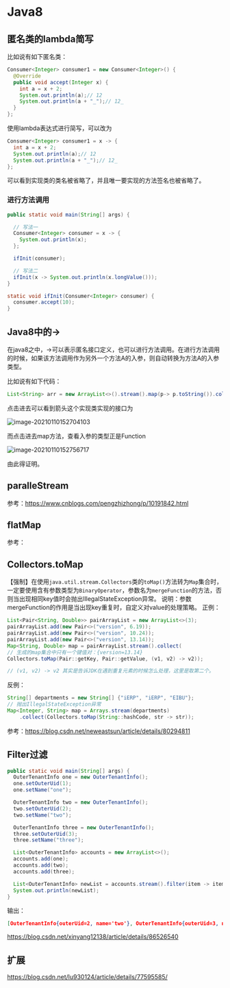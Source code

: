 # Java8



## 匿名类的lambda简写

比如说有如下匿名类：

```java
Consumer<Integer> consumer1 = new Consumer<Integer>() {
  @Override
  public void accept(Integer x) {
    int a = x + 2;
    System.out.println(a);// 12
    System.out.println(a + "_");// 12_
  }
};
```

使用lambda表达式进行简写，可以改为

```java
Consumer<Integer> consumer1 = x -> {
  int a = x + 2;
  System.out.println(a);// 12
  System.out.println(a + "_");// 12_
};
```

可以看到实现类的类名被省略了，并且唯一要实现的方法签名也被省略了。



### 进行方法调用

```java
public static void main(String[] args) {

  // 写法一
  Consumer<Integer> consumer = x -> {
    System.out.println(x);
  };

  ifInit(consumer);

  // 写法二
  ifInit(x -> System.out.println(x.longValue()));
}

static void ifInit(Consumer<Integer> consumer) {
  consumer.accept(10);
}
```







## Java8中的->

在java8之中，->可以表示匿名接口定义，也可以进行方法调用。在进行方法调用的时候，如果该方法调用作为另外一个方法A的入参，则自动转换为方法A的入参类型。

比如说有如下代码：

```java
List<String> arr = new ArrayList<>().stream().map(p-> p.toString()).collect(Collectors.toList());
```

点击进去可以看到箭头这个实现类实现的接口为

![image-20210110152704103](https://tva1.sinaimg.cn/large/008eGmZEly1gmimqwf596j31c40scn1v.jpg)

而点击进去map方法，查看入参的类型正是Function

![image-20210110152756717](https://tva1.sinaimg.cn/large/008eGmZEly1gmimrqizxtj31bk0isn16.jpg)

由此得证明。



## paralleStream

参考：https://www.cnblogs.com/pengzhizhong/p/10191842.html





## flatMap

参考：





## Collectors.toMap

【强制】在使用`java.util.stream.Collectors`类的`toMap()`方法转为`Map`集合时，一定要使用含有参数类型为`BinaryOperator`，参数名为`mergeFunction`的方法，否则当出现相同key值时会抛出IllegalStateException异常。
说明：参数mergeFunction的作用是当出现key重复时，自定义对value的处理策略。
正例：

```java
List<Pair<String, Double>> pairArrayList = new ArrayList<>(3);
pairArrayList.add(new Pair<>("version", 6.19));
pairArrayList.add(new Pair<>("version", 10.24));
pairArrayList.add(new Pair<>("version", 13.14));
Map<String, Double> map = pairArrayList.stream().collect(
// 生成的map集合中只有一个键值对：{version=13.14}
Collectors.toMap(Pair::getKey, Pair::getValue, (v1, v2) -> v2));

// (v1, v2) -> v2 其实是告诉JDK在遇到重复元素的时候怎么处理，这里是取第二个。
```

反例：

```java
String[] departments = new String[] {"iERP", "iERP", "EIBU"};
// 抛出IllegalStateException异常
Map<Integer, String> map = Arrays.stream(departments)
    .collect(Collectors.toMap(String::hashCode, str -> str));
```

参考：https://blog.csdn.net/neweastsun/article/details/80294811





## Filter过滤

```java
public static void main(String[] args) {
  OuterTenantInfo one = new OuterTenantInfo();
  one.setOuterUid(1);
  one.setName("one");

  OuterTenantInfo two = new OuterTenantInfo();
  two.setOuterUid(2);
  two.setName("two");

  OuterTenantInfo three = new OuterTenantInfo();
  three.setOuterUid(3);
  three.setName("three");

  List<OuterTenantInfo> accounts = new ArrayList<>();
  accounts.add(one);
  accounts.add(two);
  accounts.add(three);

  List<OuterTenantInfo> newList = accounts.stream().filter(item -> item.getOuterUid() > 1).collect(Collectors.toList());
  System.out.println(newList);
}
```

输出：

```json
[OuterTenantInfo{outerUid=2, name='two'}, OuterTenantInfo{outerUid=3, name='three'}]
```

https://blog.csdn.net/xinyang12138/article/details/86526540





## 扩展

https://blog.csdn.net/lu930124/article/details/77595585/